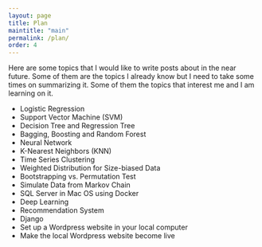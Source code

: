 ```yaml
---
layout: page
title: Plan
maintitle: "main"
permalink: /plan/
order: 4
---
```

Here are some topics that I would like to write posts about in the near future.
Some of them are the topics I already know but I need to take some times on summarizing it.
Some of them the topics that interest me and I am learning on it.

  * Logistic Regression
  * Support Vector Machine (SVM)
  * Decision Tree and Regression Tree
  * Bagging, Boosting and Random Forest
  * Neural Network
  * K-Nearest Neighbors (KNN)
  * Time Series Clustering
  * Weighted Distribution for Size-biased Data
  * Bootstrapping vs. Permutation Test
  * Simulate Data from Markov Chain
  * SQL Server in Mac OS using Docker
  * Deep Learning
  * Recommendation System
  * Django
  * Set up a Wordpress website in your local computer
  * Make the local Wordpress website become live
